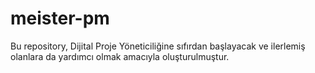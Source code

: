 # meister-pm
Bu repository, Dijital Proje Yöneticiliğine sıfırdan başlayacak ve ilerlemiş olanlara da yardımcı olmak amacıyla oluşturulmuştur.
